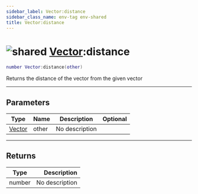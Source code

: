 ```yaml
---
sidebar_label: Vector:distance
sidebar_class_name: env-tag env-shared
title: Vector:distance
---
```


# <img src='/img/wiki/shared.png' alt='shared' data-tag='env-tag' /> [Vector](../vector/README.md):distance

```lua
number Vector:distance(other)
```

Returns the distance of the vector from the given vector<br/>

-----------------
## Parameters

| Type   | Name | Description | Optional |
| ------ | ---- | ----------- | -------: |
| [Vector](../vector/README.md) | other | No description |   |

-----------------
## Returns

| Type   | Description |
| ------ | ----------: |
| number | No description |
